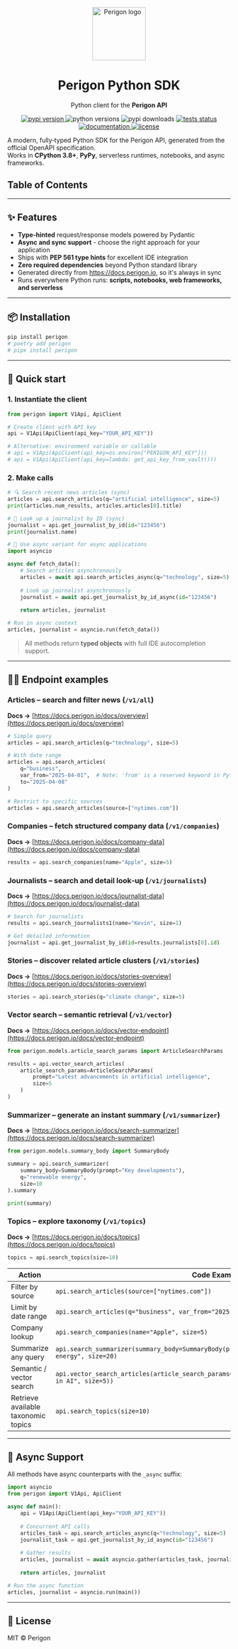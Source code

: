 <!-- ----------  Header  ---------- -->
<p align="center">
  <img src="https://goperigon.com/favicon.ico" width="120" alt="Perigon logo" />
</p>

<h1 align="center">Perigon&nbsp;Python&nbsp;SDK</h1>
<p align="center">Python client for the <strong>Perigon&nbsp;API</strong></p>

<!-- ----------  Badges  ---------- -->
<p align="center">
  <!-- PyPI -->
  <a href="https://pypi.org/project/perigon">
    <img src="https://img.shields.io/pypi/v/perigon?style=for-the-badge" alt="pypi version">
  </a>
  <!-- Python versions -->
  <img src="https://img.shields.io/pypi/pyversions/perigon?style=for-the-badge" alt="python versions">
  <!-- downloads -->
  <img src="https://img.shields.io/pypi/dm/perigon?style=for-the-badge" alt="pypi downloads">
  <!-- tests -->
  <a href="https://github.com/goperigon/perigon‑python/actions/workflows/test.yml">
    <img src="https://github.com/goperigon/perigon‑python/actions/workflows/test.yml/badge.svg?label=tests%20%E2%9C%85&style=for-the-badge" alt="tests status">
  </a>
  <!-- docs -->
  <a href="https://docs.perigon.io">
    <img src="https://img.shields.io/badge/docs-perigon.io-informational?style=for-the-badge&logo=readthedocs" alt="documentation">
  </a>
  <!-- license -->
  <a href="LICENSE">
    <img src="https://img.shields.io/github/license/goperigon/perigon‑python?style=for-the-badge" alt="license">
  </a>
</p>

A modern, fully‑typed Python SDK for the Perigon API, generated from the official OpenAPI specification.  
Works in **CPython 3.8+**, **PyPy**, serverless runtimes, notebooks, and async frameworks.

## Table&nbsp;of&nbsp;Contents
<!-- START doctoc -->
<!-- END doctoc -->

---

## ✨ Features

- **Type‑hinted** request/response models powered by Pydantic
- **Async and sync support** - choose the right approach for your application
- Ships with **PEP 561 type hints** for excellent IDE integration
- **Zero required dependencies** beyond Python standard library
- Generated directly from <https://docs.perigon.io>, so it's always in sync
- Runs everywhere Python runs: **scripts, notebooks, web frameworks, and serverless**

---

## 📦 Installation

```bash
pip install perigon
# poetry add perigon
# pipx install perigon
```

---

## 🚀 Quick start

### 1. Instantiate the client

```python
from perigon import V1Api, ApiClient

# Create client with API key
api = V1Api(ApiClient(api_key="YOUR_API_KEY"))

# Alternative: environment variable or callable
# api = V1Api(ApiClient(api_key=os.environ["PERIGON_API_KEY"]))
# api = V1Api(ApiClient(api_key=lambda: get_api_key_from_vault()))
```

### 2. Make calls

```python
# 🔍 Search recent news articles (sync)
articles = api.search_articles(q="artificial intelligence", size=5)
print(articles.num_results, articles.articles[0].title)

# 👤 Look up a journalist by ID (sync)
journalist = api.get_journalist_by_id(id="123456")
print(journalist.name)

# 🔄 Use async variant for async applications
import asyncio

async def fetch_data():
    # Search articles asynchronously 
    articles = await api.search_articles_async(q="technology", size=5)
    
    # Look up journalist asynchronously
    journalist = await api.get_journalist_by_id_async(id="123456")
    
    return articles, journalist

# Run in async context
articles, journalist = asyncio.run(fetch_data())
```

> All methods return **typed objects** with full IDE autocompletion support.

---

## 🧑‍💻 Endpoint examples

### Articles – search and filter news (`/v1/all`)<br>

**Docs →** [https://docs.perigon.io/docs/overview](https://docs.perigon.io/docs/overview)

```python
# Simple query
articles = api.search_articles(q="technology", size=5)

# With date range
articles = api.search_articles(
    q="business", 
    var_from="2025-04-01",  # Note: 'from' is a reserved keyword in Python
    to="2025-04-08"
)

# Restrict to specific sources
articles = api.search_articles(source=["nytimes.com"])
```

### Companies – fetch structured company data (`/v1/companies`)<br>

**Docs →** [https://docs.perigon.io/docs/company-data](https://docs.perigon.io/docs/company-data)

```python
results = api.search_companies(name="Apple", size=5)
```

### Journalists – search and detail look‑up (`/v1/journalists`)<br>

**Docs →** [https://docs.perigon.io/docs/journalist-data](https://docs.perigon.io/docs/journalist-data)

```python
# Search for journalists
results = api.search_journalists1(name="Kevin", size=1)

# Get detailed information
journalist = api.get_journalist_by_id(id=results.journalists[0].id)
```

### Stories – discover related article clusters (`/v1/stories`)<br>

**Docs →** [https://docs.perigon.io/docs/stories-overview](https://docs.perigon.io/docs/stories-overview)

```python
stories = api.search_stories(q="climate change", size=5)
```

### Vector search – semantic retrieval (`/v1/vector`)<br>

**Docs →** [https://docs.perigon.io/docs/vector-endpoint](https://docs.perigon.io/docs/vector-endpoint)

```python
from perigon.models.article_search_params import ArticleSearchParams

results = api.vector_search_articles(
    article_search_params=ArticleSearchParams(
        prompt="Latest advancements in artificial intelligence",
        size=5
    )
)
```

### Summarizer – generate an instant summary (`/v1/summarizer`)<br>

**Docs →** [https://docs.perigon.io/docs/search-summarizer](https://docs.perigon.io/docs/search-summarizer)

```python
from perigon.models.summary_body import SummaryBody

summary = api.search_summarizer(
    summary_body=SummaryBody(prompt="Key developments"),
    q="renewable energy", 
    size=10
).summary

print(summary)
```

### Topics – explore taxonomy (`/v1/topics`)<br>

**Docs →** [https://docs.perigon.io/docs/topics](https://docs.perigon.io/docs/topics)

```python
topics = api.search_topics(size=10)
```

| Action | Code Example |
| --- | --- |
| Filter by source | `api.search_articles(source=["nytimes.com"])` |
| Limit by date range | `api.search_articles(q="business", var_from="2025-04-01", to="2025-04-08")` |
| Company lookup | `api.search_companies(name="Apple", size=5)` |
| Summarize any query | `api.search_summarizer(summary_body=SummaryBody(prompt="Key points"), q="renewable energy", size=20)` |
| Semantic / vector search | `api.vector_search_articles(article_search_params=ArticleSearchParams(prompt="advancements in AI", size=5))` |
| Retrieve available taxonomic topics | `api.search_topics(size=10)` |

---

## 🔄 Async Support

All methods have async counterparts with the `_async` suffix:

```python
import asyncio
from perigon import V1Api, ApiClient

async def main():
    api = V1Api(ApiClient(api_key="YOUR_API_KEY"))
    
    # Concurrent API calls
    articles_task = api.search_articles_async(q="technology", size=5)
    journalist_task = api.get_journalist_by_id_async(id="123456")
    
    # Gather results
    articles, journalist = await asyncio.gather(articles_task, journalist_task)
    
    return articles, journalist

# Run the async function
articles, journalist = asyncio.run(main())
```

---

## 🪪 License

MIT © Perigon